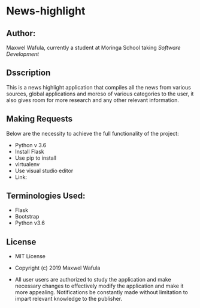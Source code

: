 # News-highlight

## Author:
Maxwel Wafula, currently a student at Moringa School taking *Software Development*

## Dsscription
This is a news highlight application that compiles all the news from various sources, global applications and moreso of various categories to the user, it also gives room for more research and any other relevant information.

## Making Requests
Below are the necessity to achieve the full functionality of the project:
* Python v 3.6
* Install Flask
* Use pip to install
* virtualenv
* Use visual studio editor
* Link:

## Terminologies Used:
* Flask
* Bootstrap
* Python v3.6

## License
* MIT License
* Copyright (c) 2019 Maxwel Wafula

* All user users are authorized to study the application and make necessary changes to effectively modify the application and make it more appealing. Notifications be constantly made without limitation to impart relevant knowledge to the publisher.